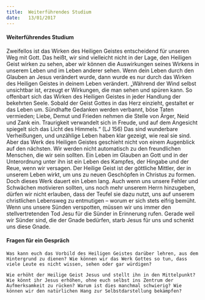 ```yaml
---
title:  Weiterführendes Studium
date:   13/01/2017
---
```


#### Weiterführendes Studium 

Zweifellos ist das Wirken des Heiligen Geistes entscheidend für unseren Weg mit Gott. Das heißt, wir sind vielleicht nicht in der Lage, den Heiligen Geist wirken zu sehen, aber wir können die Auswirkungen seines Wirkens in unserem Leben und im Leben anderer sehen. Wenn dein Leben durch den Glauben an Jesus verändert wurde, dann wurde es nur durch das Wirken des Heiligen Geistes in deinem Leben verändert. „Während der Wind selbst unsichtbar ist, erzeugt er Wirkungen, die man sehen und spüren kann. So offenbart sich das Wirken des Heiligen Geistes in jeder Handlung der bekehrten Seele. Sobald der Geist Gottes in das Herz einzieht, gestaltet er das Leben um. Sündhafte Gedanken werden verbannt, böse Taten vermieden; Liebe, Demut und Frieden nehmen die Stelle von Ärger, Neid und Zank ein. Traurigkeit verwandelt sich in Freude, und auf dem Angesicht spiegelt sich das Licht des Himmels.“ (LJ 156) Das sind wunderbare Verheißungen, und unzählige Leben haben klar gezeigt, wie real sie sind. Aber das Werk des Heiligen Geistes geschieht nicht von einem Augenblick auf den nächsten. Wir werden nicht automatisch zu den freundlichen Menschen, die wir sein sollten. Ein Leben im Glauben an Gott und in der Unterordnung unter ihn ist ein Leben des Kampfes, der Hingabe und der Reue, wenn wir versagen. Der Heilige Geist ist der göttliche Mittler, der in unserem Leben wirkt, um uns zu neuen Geschöpfen in Christus zu formen. Doch dieses Werk dauert ein Leben lang. Auch wenn uns unsere Fehler und Schwächen motivieren sollten, uns noch mehr unserem Herrn hinzugeben, dürfen wir nicht erlauben, dass der Teufel sie dazu nutzt, uns auf unserem christlichen Lebensweg zu entmutigen – worum er sich stets eifrig bemüht. Wenn uns unsere Sünden verspotten, müssen wir uns immer den stellvertretenden Tod Jesu für die Sünder in Erinnerung rufen. Gerade weil wir Sünder sind, die der Gnade bedürfen, starb Jesus für uns und schenkt uns diese Gnade. 

#### Fragen für ein Gespräch
 
`Was kann euch das Vorbild des Heiligen Geistes darüber lehren, aus dem Hintergrund zu dienen? Wie können wir das Werk Gottes so tun, dass viele Leute es nicht wissen, sehen oder gar würdigen?` 

`Wie erhöht der Heilige Geist Jesus und stellt ihn in den Mittelpunkt? Wie könnt ihr Jesus erhöhen, ohne euch selbst ins Zentrum der Aufmerksamkeit zu rücken? Warum ist dies manchmal schwierig? Wie können wir den natürlichen Hang zur Selbstdarstellung bekämpfen?` 